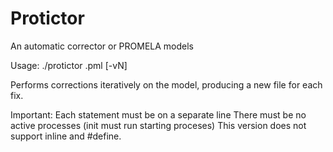 # Protictor
An automatic corrector or PROMELA models

Usage: ./protictor <filename>.pml [-vN]
  
Performs corrections iteratively on the model, producing a new file for each fix.

Important:
Each statement must be on a separate line
There must be no active processes (init must run starting proceses)
This version does not support inline and #define.
  
  
